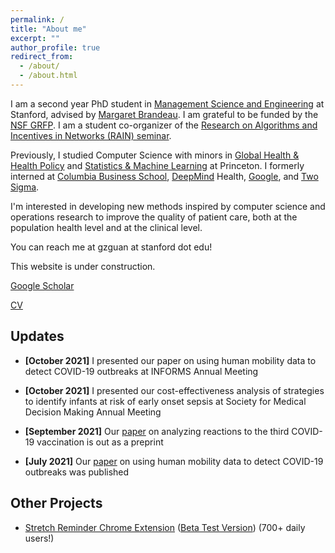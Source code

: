 ```yaml
---
permalink: /
title: "About me"
excerpt: ""
author_profile: true
redirect_from: 
  - /about/
  - /about.html
---
```

I am a second year PhD student in [Management Science and Engineering](https://msande.stanford.edu/) at Stanford, advised by [Margaret Brandeau](https://profiles.stanford.edu/margaret-brandeau). I am grateful to be funded by the [NSF GRFP](https://www.nsfgrfp.org/). I am a student co-organizer of the [Research on Algorithms and Incentives in Networks (RAIN) seminar](https://rain.stanford.edu/). 

Previously, I studied Computer Science with minors in [Global Health & Health Policy](https://globalhealth.princeton.edu/) and [Statistics & Machine Learning](https://csml.princeton.edu/) at Princeton. I formerly interned at [Columbia Business School](https://www8.gsb.columbia.edu/faculty-research/divisions/decision-risk-operations), [DeepMind](https://deepmind.com/) Health, [Google](https://google.com/), and [Two Sigma](https://www.twosigma.com).

I'm interested in developing new methods inspired by computer science and operations research to improve the quality of patient care, both at the population health level and at the clinical level.

You can reach me at gzguan at stanford dot edu!

This website is under construction.

[Google Scholar](https://scholar.google.com/citations?user=xcJ3x40AAAAJ&hl=en)

[CV](https://www.dropbox.com/s/em3ama4wr9qxhc9/GraceCVLatest.pdf?dl=0)


Updates
------
* **[October 2021]** I presented our paper on using human mobility data to detect COVID-19 outbreaks at INFORMS Annual Meeting 

* **[October 2021]** I presented our cost-effectiveness analysis of strategies to identify infants at risk of early onset sepsis at Society for Medical Decision Making Annual Meeting 

* **[September 2021]** Our [paper](https://www.medrxiv.org/content/10.1101/2021.09.15.21263633v3) on analyzing reactions to the third COVID-19 vaccination is out as a preprint

* **[July 2021]** Our [paper](https://journals.plos.org/plosone/article?id=10.1371/journal.pone.0253865) on using human mobility data to detect COVID-19 outbreaks was published


Other Projects
------
* [Stretch Reminder Chrome Extension](http://guanzgrace.github.io/stretch) ([Beta Test Version](http://guanzgrace.github.io/stretch/beta)) (700+ daily users!)
